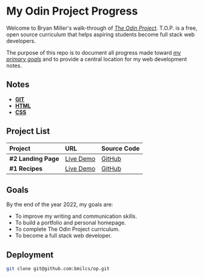 # My Odin Project Progress

Welcome to Bryan Miller's walk-through of [_The Odin Project_](https://www.theodinproject.com). T.O.P. is a free, open source curriculum that helps aspiring students become full stack web developers.

The purpose of this repo is to document all progress made toward [_my primary goals_](#goals) and to provide a central location for my web development notes.

## Notes

- [**GIT**](GIT.md)
- [**HTML**](HTML.md)
- [**CSS**](CSS.md)

## Project List

| Project             | URL                                                      | Source Code                                           |
| :------------------ | :------------------------------------------------------- | :---------------------------------------------------- |
| **#2 Landing Page** | [Live Demo](https://bmilcs.github.io/odin-landing-page/) | [GitHub](https://github.com/bmilcs/odin-landing-page) |
| **#1 Recipes**      | [Live Demo](https://bmilcs.github.io/odin-recipes/)      | [GitHub](https://github.com/bmilcs/odin-recipes)      |

## Goals

By the end of the year 2022, my goals are:

- To improve my writing and communication skills.
- To build a portfolio and personal homepage.
- To complete The Odin Project curriculum.
- To become a full stack web developer.

## Deployment

```sh
git clone git@github.com:bmilcs/op.git
```
